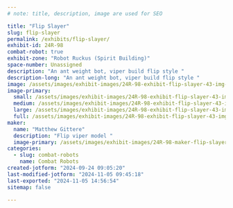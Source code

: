 ```yaml
---
# note: title, description, image are used for SEO

title: "Flip Slayer"
slug: flip-slayer
permalink: /exhibits/flip-slayer/
exhibit-id: 24R-98
combat-robot: true
exhibit-zone: "Robot Ruckus (Spirit Building)"
space-number: Unassigned
description: "An ant weight bot, viper build flip style "
description-long: "An ant weight bot, viper build flip style "
image: /assets/images/exhibit-images/24R-98-exhibit-flip-slayer-43-img-5710-1138-large.jpeg
image-primary: 
  small: /assets/images/exhibit-images/24R-98-exhibit-flip-slayer-43-img-5710-1138-small.jpeg
  medium: /assets/images/exhibit-images/24R-98-exhibit-flip-slayer-43-img-5710-1138-medium.jpeg
  large: /assets/images/exhibit-images/24R-98-exhibit-flip-slayer-43-img-5710-1138-large.jpeg
  full: /assets/images/exhibit-images/24R-98-exhibit-flip-slayer-43-img-5710-1138-full.jpeg
maker: 
  name: "Matthew Gittere"
  description: "Flip viper model "
  image-primary: /assets/images/exhibit-images/24R-98-maker-flip-slayer-img-5710-medium.jpeg
categories: 
  - slug: combat-robots
    name: Combat Robots
created-jotform: "2024-09-24 09:05:20"
last-modified-jotform: "2024-11-05 09:45:18"
last-exported: "2024-11-05 14:56:54"
sitemap: false

---
```

